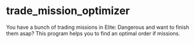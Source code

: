 # trade_mission_optimizer
You have a bunch of trading missions in Elite: Dangerous and want to finish them asap? This program helps you to find an optimal order if missions.
